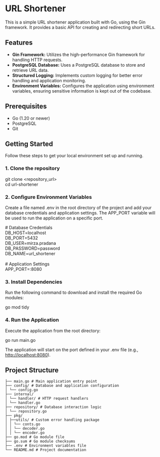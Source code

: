 # URL Shortener

This is a simple URL shortener application built with Go, using the Gin framework. It provides a basic API for creating and redirecting short URLs.

## Features

- **Gin Framework:** Utilizes the high-performance Gin framework for handling HTTP requests.
- **PostgreSQL Database:** Uses a PostgreSQL database to store and retrieve URL data.
- **Structured Logging:** Implements custom logging for better error handling and application monitoring.
- **Environment Variables:** Configures the application using environment variables, ensuring sensitive information is kept out of the codebase.

## Prerequisites

- Go (1.20 or newer)
- PostgreSQL
- Git

## Getting Started

Follow these steps to get your local environment set up and running.

### 1\. Clone the repository

git clone &lt;repository_url&gt;  
cd url-shortener  

### 2\. Configure Environment Variables

Create a file named .env in the root directory of the project and add your database credentials and application settings. The APP_PORT variable will be used to run the application on a specific port.

\# Database Credentials  
DB_HOST=localhost  
DB_PORT=5432  
DB_USER=mirza.pradana  
DB_PASSWORD=password  
DB_NAME=url_shortener  
<br/>\# Application Settings  
APP_PORT=:8080  

### 3\. Install Dependencies

Run the following command to download and install the required Go modules:

go mod tidy  

### 4\. Run the Application

Execute the application from the root directory:

go run main.go  

The application will start on the port defined in your .env file (e.g., <http://localhost:8080>).

## Project Structure
```
├── main.go # Main application entry point  
├── config/ # Database and application configuration  
│ └── config.go  
├── internal/  
│ └── handler/ # HTTP request handlers  
│ └── handler.go  
├── repository/ # Database interaction logic  
│ └── repository.go  
├── pkg/  
│ ├──utils/ # Custom error handling package  
│ │ └── conts.go
│ │ └── decoder.go
│ │ └── encoder.go
├── go.mod # Go module file  
├── go.sum # Go module checksums  
├── .env # Environment variables file  
└── README.md # Project documentation
```
